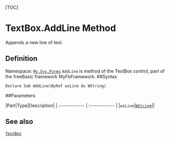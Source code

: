 [TOC]
# TextBox.AddLine Method
Appends a new line of text.
## Definition
Namespace: [`My.Sys.Forms`](My.Sys.Forms.md)
`AddLine` is method of the TextBox control, part of the freeBasic framework MyFbFramework.
##Syntax
```freeBasic
Declare Sub AddLine(ByRef wsLine As WString)
```

##Parameters

|Part|Type|Description|
| :------------ | :------------ |
|`wsLine`|[`WString`]("https://www.freebasic.net/wiki/KeyPgWString")||
## See also
[`TextBox`](TextBox.md)
